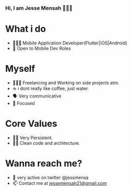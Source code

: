 ### Hi, I am Jesse Mensah 👋🇬🇭

# What i do
- 👨🏿‍💻 Mobile Application Developer(Flutter|iOS|Android)
- 🤔 Open to Mobile Dev Roles
# Myself
- 👨🏿‍💻 Freelancing and Working on side projects atm.  
- ☕️ i dont really like coffee, just water. 
- 🗣 Very communicative 
- 🎯 Focused
# Core Values 
- 💪🏿 Very Persistent.
- 🛀🏿 Clean code and architecture.
# Wanna reach me? 
- 💬 very active on twitter @jessmensa
- 📫 Contact me at jessemensah21@gmail.com


